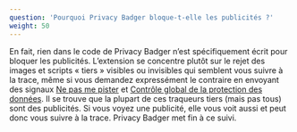 ```yaml
---
question: 'Pourquoi Privacy Badger bloque-t-elle les publicités ?'
weight: 50
---
```


En fait, rien dans le code de Privacy Badger n’est spécifiquement écrit pour bloquer les publicités. L’extension se concentre plutôt sur le rejet des images et scripts « tiers » visibles ou invisibles qui semblent vous suivre à la trace, même si vous demandez expressément le contraire en envoyant des signaux [Ne pas me pister](https://www.eff.org/issues/do-not-track) et [Contrôle global de la protection des données](https://globalprivacycontrol.org/). Il se trouve que la plupart de ces traqueurs tiers (mais pas tous) sont des publicités. Si vous voyez une publicité, elle vous voit aussi et peut donc vous suivre à la trace. Privacy Badger met fin à ce suivi.
